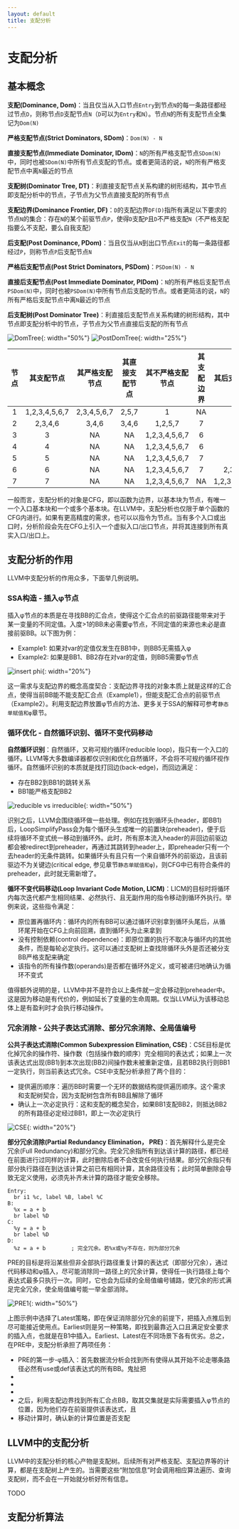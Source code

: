 ```yaml
---
layout: default
title: 支配分析
---
```


# 支配分析

## 基本概念

**支配(Dominance, Dom)**：当且仅当从入口节点`Entry`到节点`N`的每一条路径都经过节点`D`，则称节点`D`支配节点`N`（`D`可以为`Entry`和`N`）。节点`N`的所有支配节点全集记为`Dom(N)`

**严格支配节点(Strict Dominators, SDom)**：`Dom(N) - N`

**直接支配节点(Immediate Dominator, IDom)**：`N`的所有严格支配节点`SDom(N)`中，同时也被`SDom(N)`中所有节点支配的节点。或者更简洁的说，`N`的所有严格支配节点中离`N`最近的节点

**支配树(Dominator Tree, DT)**：利直接支配节点关系构建的树形结构，其中节点即支配分析中的节点，子节点为父节点直接支配的所有节点

**支配边界(Dominance Frontier, DF)**：`D`的支配边界`DF(D)`指所有满足以下要求的节点`N`的集合：存在`N`的某个前驱节点`P`，使得`D`支配`P`且`D`不严格支配`N`（不严格支配指要么不支配，要么自我支配）

**后支配(Post Dominance, PDom)**：当且仅当从`N`到出口节点`Exit`的每一条路径都经过`P`，则称节点`P`后支配节点`N`

**严格后支配节点(Post Strict Dominators, PSDom)**：`PSDom(N) - N`

**直接后支配节点(Post Immediate Dominator, PIDom)**：`N`的所有严格后支配节点`PSDom(N)`中，同时也被`PSDom(N)`中所有节点后支配的节点。或者更简洁的说，`N`的所有严格后支配节点中离`N`最近的节点

**后支配树(Post Dominator Tree)**：利直接后支配节点关系构建的树形结构，其中节点即支配分析中的节点，子节点为父节点直接后支配的所有节点


![DomTree](images/dom_tree.png){: width="50%"} ![PostDomTree](images/post_dom_tree.png){: width="25%"}

| 节点 |     其支配节点     |   其严格支配节点   | 其直接支配节点 |   其不严格支配节点    | 其支配边界 |    其后支配节点     |  其严格后支配节点   | 其直接后支配节点 |
|:--:|:-------------:|:-----------:|:-------:|:-------------:|:-----:|:-------------:|:-----------:|:--------:|
| 1  | 1,2,3,4,5,6,7 | 2,3,4,5,6,7 |  2,5,7  |       1       |  NA   |       1       |     NA      |    NA    |
| 2  |    2,3,4,6    |    3,4,6    |  3,4,6  |    1,2,5,7    |   7   |       2       |     NA      |    NA    |
| 3  |       3       |     NA      |   NA    | 1,2,3,4,5,6,7 |   6   |       3       |     NA      |    NA    |
| 4  |       4       |     NA      |   NA    | 1,2,3,4,5,6,7 |   6   |       4       |     NA      |    NA    |
| 5  |       5       |     NA      |   NA    | 1,2,3,4,5,6,7 |   7   |       5       |     NA      |    NA    |
| 6  |       6       |     NA      |   NA    | 1,2,3,4,5,6,7 |   7   |    2,3,4,6    |    2,3,4    |  2,3,4   |
| 7  |       7       |     NA      |   NA    | 1,2,3,4,5,6,7 |  NA   | 1,2,3,4,5,6,7 | 1,2,3,4,5,6 |  1,5,6   |

一般而言，支配分析的对象是CFG，即以函数为边界，以基本块为节点，有唯一一个入口基本块和一个或多个基本块。在LLVM中，支配分析也仅限于单个函数的CFG内进行。如果有更高精度的需求，也可以以指令为节点。当有多个入口或出口时，分析阶段会先在CFG上引入一个虚拟入口/出口节点，并将其连接到所有真实入口/出口上。

## 支配分析的作用

LLVM中支配分析的作用众多，下面举几例说明。

### SSA构造 - 插入φ节点

插入φ节点的本质是在寻找BB的汇合点，使得这个汇合点的前驱路径能带来对于某一变量的不同定值。入度>1的BB未必需要φ节点，不同定值的来源也未必是直接前驱BB。以下图为例：

 - Example1: 如果对var的定值仅发生在BB1中，则BB5无需插入φ
 - Example2: 如果是BB1、BB2存在对var的定值，则BB5需要φ节点

![insert phi](images/insert_phi.png){: width="20%"}

这一需求与支配边界的概念高度契合：支配边界寻找的对象本质上就是这样的汇合点，使得当前BB能不能支配汇合点（Example1），但能支配汇合点的前驱节点（Example2）。利用支配边界放置φ节点的方法、更多关于SSA的解释可参考`静态单赋值和φ`章节。

### 循环优化 - 自然循环识别、循环不变代码移动

**自然循环识别**：自然循环，又称可规约循环(reducible loop)，指只有一个入口的循环。LLVM等大多数编译器都仅识别和优化自然循环，不会将不可规约循环视作循环。自然循环识别的本质就是找打回边(back-edge)，而回边满足：

 - 存在BB2到BB1的跳转关系
 - BB1能严格支配BB2

![reducible vs irreducible](images/reducible.png){: width="50%"}

识别之后，LLVM会围绕循环做一些处理。例如在找到循环头(header，即BB1)后，LoopSimplifyPass会为每个循环头生成唯一的前置块(preheader)，便于后续将循环不变式统一移动到循环外。此时，所有原本流入header的非回边前驱边都会被redirect到preheader，再通过其跳转到header上，即preheader只有一个去header的无条件跳转。如果循环头有且只有一个来自循环外的前驱边，且该前驱边不为关键边(critical edge, 参见章节`静态单赋值和φ`)，则CFG中已有符合条件的preheader，此时就无需新增了。

**循环不变代码移动(Loop Invariant Code Motion, LICM)**：LICM的目标时将循环内每次迭代都产生相同结果、必然执行、且无副作用的指令移动到循环外执行。举例来说，这些指令满足：

 - 原位置再循环内：循环内的所有BB可以通过循环识别拿到循环头尾后，从循环尾开始在CFG上向前回溯，直到循环头为止来拿到
 - 没有控制依赖(control dependence)：即原位置的执行不取决与循环内的其他条件，而是每轮必定执行。这可以通过支配树上查找除循环头外是否还被分支BB严格支配来确定
 - 该指令的所有操作数(operands)是否都在循环外定义，或可被递归地确认为循环不变式

值得额外说明的是，LLVM中并不是符合以上条件就一定会移动到preheader中。这是因为移动是有代价的，例如延长了变量的生命周期。仅当LLVM认为该移动总体上是有盈利时才会执行移动操作。

### 冗余消除 - 公共子表达式消除、部分冗余消除、全局值编号

**公共子表达式消除(Common Subexpression Elimination, CSE)**：CSE目标是优化掉冗余的操作符、操作数（包括操作数的顺序）完全相同的表达式；如果上一次该表达式出现(BB1)到本次出现(BB2)间操作数未被重新定值，且若BB2执行则BB1一定执行，则当前表达式冗余。CSE中支配分析承担了两个目的：

- 提供遍历顺序：遍历BB时需要一个无环的数据结构提供遍历顺序。这个需求和支配树契合，因为支配树包含所有BB且解除了循环
- 确认上一次必定执行：这和支配的概念契合，如果BB1支配BB2，则抵达BB2的所有路径必定经过BB1，即上一次必定执行

![CSE](images/CSE.png){: width="20%"}

**部分冗余消除(Partial Redundancy Elimination， PRE)**：首先解释什么是完全冗余(Full Redundancy)和部分冗余。完全冗余指所有到达该计算的路径，都已经在前面进行过同样的计算，此时删除后者不会改变任何执行结果。部分冗余指只有部分执行路径在到达该计算之前已有相同计算，其余路径没有；此时简单删除会导致无定义使用，必须先补齐未计算的路径才能安全移除。

```text
Entry:
  br i1 %c, label %B, label %C
B:
  %x = a + b
  br label %D
C:
  %y = a + b
  br label %D
D:
  %z = a + b        ; 完全冗余。若%x或%y不存在，则为部分冗余
```

PRE的目标是将沿某些但非全部执行路径重复计算的表达式（即部分冗余），通过代码移动和φ插入，尽可能消除同一路径上的冗余计算，使得任一执行路径上每个表达式最多只执行一次。同时，它也会为后续的全局值编号铺路，使冗余的形式满足完全冗余，使全局值编号能一举全部消除。

![PRE1](images/PRE1.png){: width="50%"}

上图示例中选择了Latest策略，即在保证消除部分冗余的前提下，把插入点推后到尽可能接近使用点。Earliest则是另一种策略，即找到最靠近入口且满足安全要求的插入点，也就是在B1中插入。Earliest、Latest在不同场景下各有优劣。总之，在PRE中，支配分析承担了两项任务：

- PRE的第一步-φ插入：首先数据流分析会找到所有使得从其开始不论走哪条路径必然有use或def该表达式的所有BB。鬼扯把
- 
- 
- 
- 之后，利用支配边界找到所有汇合点BB，取其交集就是实际需要插入φ节点的位置，因为他们存在前驱提供该表达式，且
- 移动计算时，确认新的计算位置是否支配



## LLVM中的支配分析

LLVM中的支配分析的核心产物是支配树。后续所有对严格支配、支配边界等的计算，都是在支配树上产生的。当需要这些“附加信息”时会调用相应算法遍历、查询支配树，而不会在一开始就分析好所有信息。

TODO


## 支配分析算法

